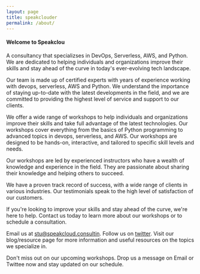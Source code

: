 ```yaml
---
layout: page
title: speakclouder
permalink: /about/
---
```


#### Welcome to Speakclou

A consultancy that specializses in DevOps, Serverless, AWS, and Python. We are dedicated to helping individuals and organizations improve their skills and stay ahead of the curve in today's ever-evolving tech landscape.

Our team is made up of certified experts with years of experience working with devops, serverless, AWS and Python. We understand the importance of staying up-to-date with the latest developments in the field, and we are committed to providing the highest level of service and support to our clients.

We offer a wide range of workshops to help individuals and organizations improve their skills and take full advantage of the latest technologies. Our workshops cover everything from the basics of Python programming to advanced topics in devops, serverless, and AWS. Our workshops are designed to be hands-on, interactive, and tailored to specific skill levels and needs.

Our workshops are led by experienced instructors who have a wealth of knowledge and experience in the field. They are passionate about sharing their knowledge and helping others to succeed.

We have a proven track record of success, with a wide range of clients in various industries. Our testimonials speak to the high level of satisfaction of our customers.

If you're looking to improve your skills and stay ahead of the curve, we're here to help. Contact us today to learn more about our workshops or to schedule a consultation.

Email us at stu@speakcloud.consultin. Follow us on [twitter](https://twitter.com/speakclouder). Visit our blog/resource page for more information and useful resources on the topics we specialize in.

Don't miss out on our upcoming workshops. Drop us a message on Email or Twittee now and stay updated on our schedule.
